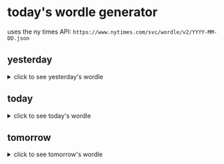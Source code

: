 # today's wordle generator

uses the ny times API: `https://www.nytimes.com/svc/wordle/v2/YYYY-MM-DD.json`

## yesterday

<details>
    <summary>click to see yesterday's wordle</summary>

    fried

</details>

## today

<details>
    <summary>click to see today's wordle</summary>

    never

</details>

## tomorrow

<details>
    <summary>click to see tomorrow's wordle</summary>

    pasta

</details>
